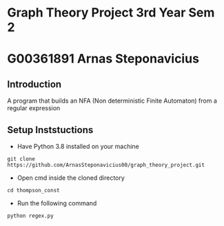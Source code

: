 # Graph Theory Project 3rd Year Sem 2
# G00361891 Arnas Steponavicius

## Introduction
A program that builds an NFA (Non deterministic Finite Automaton) from a regular expression

## Setup Inststuctions
* Have Python 3.8 installed on your machine
```
git clone https://github.com/ArnasSteponavicius00/graph_theory_project.git
```
* Open cmd inside the cloned directory
```
cd thompson_const
```
* Run the following command
```
python regex.py
```
